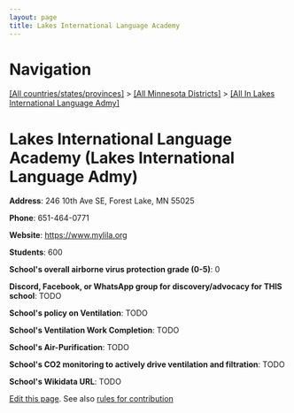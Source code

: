 ```yaml
---
layout: page
title: Lakes International Language Academy
---
```

# Navigation

[[All countries/states/provinces]](../../..) > [[All Minnesota Districts]](../..) > [[All In Lakes International Language Admy]](..)

# Lakes International Language Academy (Lakes International Language Admy)

**Address**: 246 10th Ave SE, Forest Lake, MN 55025

**Phone**: 651-464-0771

**Website**: <https://www.mylila.org>

**Students**: 600

**School's overall airborne virus protection grade (0-5)**: 0

**Discord, Facebook, or WhatsApp group for discovery/advocacy for THIS school**: TODO

**School's policy on Ventilation**: TODO

**School's Ventilation Work Completion**: TODO

**School's Air-Purification**: TODO

**School's CO2 monitoring to actively drive ventilation and filtration**: TODO

**School's Wikidata URL**: TODO


[Edit this page](https://github.com/ventilate-schools/MN/edit/main/./Lakes_International_Language_Admy/Lakes_International_Language_Academy.md). See also [rules for contribution](../../../contribution-rules/)